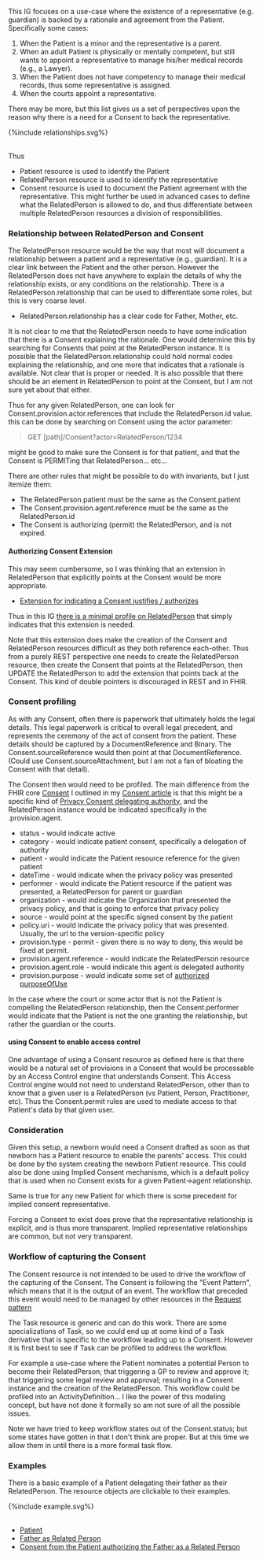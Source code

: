 
This IG focuses on a use-case where the existence of a representative (e.g. guardian) is backed by a rationale and agreement from the Patient. Specifically some cases:
1. When the Patient is a minor and the representative is a parent.
2. When an adult Patient is physically or mentally competent, but still wants to appoint a representative to manage his/her medical records (e.g., a Lawyer).
3. When the Patient does not have competency to manage their medical records, thus some representative is assigned.
4. When the courts appoint a representative.

There may be more, but this list gives us a set of perspectives upon the reason why there is a need for a Consent to back the representative.

<div>
{%include relationships.svg%}
</div>
<br clear="all">

Thus
- Patient resource is used to identify the Patient
- RelatedPerson resource is used to identify the representative
- Consent resource is used to document the Patient agreement with the representative. This might further be used in advanced cases to define what the RelatedPerson is allowed to do, and thus differentiate between multiple RelatedPerson resources a division of responsibilities.


### Relationship between RelatedPerson and Consent

The RelatedPerson resource would be the way that most will document a relationship between a patient and a representative (e.g., guardian). It is a clear link between the Patient and the other person.  However the RelatedPerson does not have anywhere to explain the details of why the relationship exists, or any conditions on the relationship. There is a RelatedPerson.relationship that can be used to differentiate some roles, but this is very coarse level.
- RelatedPerson.relationship has a clear code for Father, Mother, etc.

It is not clear to me that the RelatedPerson needs to have some indication that there is a Consent explaining the rationale. One would determine this by searching for Consents that point at the RelatedPerson instance.  It is possible that the RelatedPerson.relationship could hold normal codes explaining the relationship, and one more that indicates that a rationale is available. Not clear that is proper or needed. It is also possible that there should be an element in RelatedPerson to point at the Consent, but I am not sure yet about that either.

Thus for any given RelatedPerson, one can look for Consent.provision.actor.references that include the RelatedPerson.id value. this can be done by searching on Consent using the actor parameter:

>   GET [path]/Consent?actor=RelatedPerson/1234

might be good to make sure the Consent is for that patient, and that the Consent is PERMITing that RelatedPerson... etc...

There are other rules that might be possible to do with invariants, but I just itemize them:
- The RelatedPerson.patient must be the same as the Consent.patient
- The Consent.provision.agent.reference must be the same as the RelatedPerson.id
- The Consent is authorizing (permit) the RelatedPerson, and is not expired.

#### Authorizing Consent Extension

This may seem cumbersome, so I was thinking that an extension in RelatedPerson that explicitly points at the Consent would be more appropriate. 
* [Extension for indicating a Consent justifies / authorizes](StructureDefinition-JFM-authorizingConsent.html)

Thus in this IG [there is a minimal profile on RelatedPerson](StructureDefinition-AuthorizedRelatedPerson.html) that simply indicates that this extension is needed.

Note that this extension does make the creation of the Consent and RelatedPerson resources difficult as they both reference each-other. Thus from a purely REST perspective one needs to create the RelatedPerson resource, then create the Consent that points at the RelatedPerson, then UPDATE the RelatedPerson to add the extension that points back at the Consent. This kind of double pointers is discouraged in REST and in FHIR.

### Consent profiling

As with any Consent, often there is paperwork that ultimately holds the legal details. This legal paperwork is critical to overall legal precedent, and represents the ceremony of the act of consent from the patient. These details should be captured by a DocumentReference and Binary. The Consent.sourceReference would then point at that DocumentReference. (Could use Consent.sourceAttachment, but I am not a fan of bloating the Consent with that detail).

The Consent then would need to be profiled. The main difference from the FHIR core [Consent](http://hl7.org/fhir/consent.html) I outlined in my [Consent article](https://healthcaresecprivacy.blogspot.com/2022/05/explaining-fhir-consent-examples.html) is that this might be a specific kind of [Privacy Consent delegating authority](StructureDefinition-RelatedPersonConsent.html), and the RelatedPerson instance would be indicated specifically in the .provision.agent.

- status - would indicate active
- category - would indicate patient consent, specifically a delegation of authority
- patient - would indicate the Patient resource reference for the given patient
- dateTime - would indicate when the privacy policy was presented
- performer - would indicate the Patient resource if the patient was presented, a RelatedPerson for parent or guardian
- organization - would indicate the Organization that presented the privacy policy, and that is going to enforce that privacy policy
- source - would point at the specific signed consent by the patient
- policy.uri - would indicate the privacy policy that was presented. Usually, the url to the version-specific policy
- provision.type - permit - given there is no way to deny, this would be fixed at permit.
- provision.agent.reference - would indicate the RelatedPerson resource
- provision.agent.role - would indicate this agent is delegated authority
- provision.purpose - would indicate some set of [authorized purposeOfUse](ValueSet-AuthPurposesVS.html)

In the case where the court or some actor that is not the Patient is compelling the RelatedPerson relationship, then the Consent.performer would indicate that the Patient is not the one granting the relationship, but rather the guardian or the courts.

#### using Consent to enable access control

One advantage of using a Consent resource as defined here is that there would be a natural set of provisions in a Consent that would be processable by an Access Control engine that understands Consent. This Access Control engine would not need to understand RelatedPerson, other than to know that a given user is a RelatedPerson (vs Patient, Person, Practitioner, etc). Thus the Consent.permit rules are used to mediate access to that Patient's data by that given user.

### Consideration

Given this setup, a newborn would need a Consent drafted as soon as that newborn has a Patient resource to enable the parents' access. This could be done by the system creating the newborn Patient resource. This could also be done using Implied Consent mechanisms, which is a default policy that is used when no Consent exists for a given Patient->agent relationship. 

Same is true for any new Patient for which there is some precedent for implied consent representative. 

Forcing a Consent to exist does prove that the representative relationship is explicit, and is thus more transparent. Implied representative relationships are common, but not very transparent.


### Workflow of capturing the Consent

The Consent resource is not intended to be used to drive the workflow of the capturing of the Consent. The Consent is following the "Event Pattern", which means that it is the output of an event.  The workflow that preceded this event would need to be managed by other resources in the [Request pattern](http://build.fhir.org/workflow.html#respatterns)

The Task resource is generic and can do this work. There are some specializations of Task, so we could end up at some kind of a Task derivative that is specific to the workflow leading up to a Consent. However it is first best to see if Task can be profiled to address the workflow. 

For example a use-case where the Patient nominates a potential Person to become their RelatedPerson; that triggering a GP to review and approve it; that triggering some legal review and approval; resulting in a Consent instance and the creation of the RelatedPerson. This workflow could be profiled into an ActivityDefinition... I like the power of this modeling concept, but have not done it formally so am not sure of all the possible issues.

Note we have tried to keep workflow states out of the Consent.status; but some states have gotten in that I don't think are proper. But at this time we allow them in until there is a more formal task flow.

### Examples

There is a basic example of a Patient delegating their father as their RelatedPerson. The resource objects are clickable to their examples.

<div>
{%include example.svg%}
</div>
<br clear="all">

- [Patient](Patient-ex-patient.html)
- [Father as Related Person](RelatedPerson-ex-father.html)
- [Consent from the Patient authorizing the Father as a Related Person](Consent-ex-consent.html)
